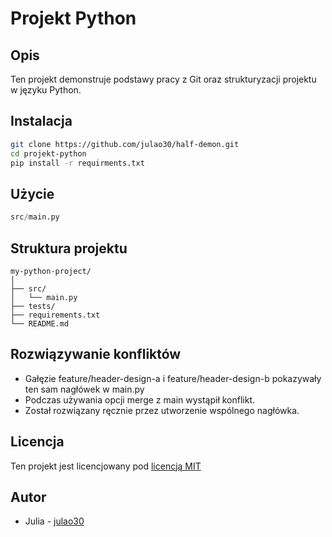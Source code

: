 # Projekt Python

## Opis
Ten projekt demonstruje podstawy pracy z Git oraz strukturyzacji projektu w języku Python.

## Instalacja
```bash
git clone https://github.com/julao30/half-demon.git
cd projekt-python
pip install -r requirments.txt
```

## Użycie
```python
src/main.py
```

## Struktura projektu
```
my-python-project/
│
├── src/
│   └── main.py
├── tests/
├── requirements.txt
└── README.md
```

## Rozwiązywanie konfliktów
- Gałęzie feature/header-design-a i feature/header-design-b pokazywały ten sam nagłówek w main.py
- Podczas używania opcji merge z main wystąpił konflikt.
- Został rozwiązany ręcznie przez utworzenie wspólnego nagłówka.

## Licencja
Ten projekt jest licencjowany pod [licencją MIT](https://pl.wikipedia.org/wiki/Licencja_MIT)

## Autor
- Julia - [julao30](https://github.com/julao30)
